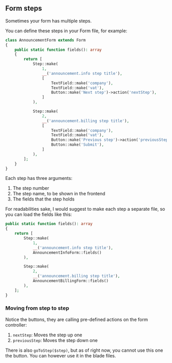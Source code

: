 ## Form steps
Sometimes your form has multiple steps.

You can define these steps in your Form file, for example:

```php
class AnnouncementForm extends Form
{
    public static function fields(): array
    {
        return [
            Step::make(
                1,
                __('announcement.info step title'),
                [
                    TextField::make('company'),
                    TextField::make('vat'),
                    Button::make('Next step')->action('nextStep'),
                ]
            ),

            Step::make(
                2,
                __('announcement.billing step title'),
                [
                    TextField::make('company'),
                    TextField::make('vat'),
                    Button::make('Previous step')->action('previousStep'),
                    Button::make('Submit'),
                ]
            ),
        ];
    }
}
```

Each step has three arguments:
1. The step number
2. The step name, to be shown in the frontend
3. The fields that the step holds

For readabilities sake, I would suggest to make each step a separate file, so you can load the fields like this:
```php
public static function fields(): array
{
    return [
        Step::make(
            1,
            __('announcement.info step title'),
            AnnouncementInfoForm::fields()
        ),

        Step::make(
            2,
            __('announcement.billing step title'),
            AnnouncementBillingForm::fields()
        ),
    ];
}
```

### Moving from step to step
Notice the buttons, they are calling pre-defined actions on the form controller:
1. `nextStep`: Moves the step up one
2. `previousStep`: Moves the step down one

There is also `goToStep($step)`, but as of right now, you cannot use this one the button.
You can however use it in the blade files.
